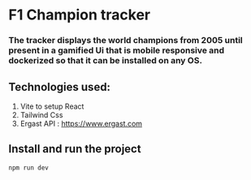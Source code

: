 # F1 Champion tracker

### The tracker displays the world champions from 2005 until present in a gamified Ui that is mobile responsive and dockerized so that it can be installed on any OS.

## Technologies used:

1. Vite to setup React
2. Tailwind Css
3. Ergast API : https://www.ergast.com

## Install and run the project

`npm run dev`
